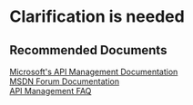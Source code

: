 <properties
    pageTitle="Clarification is needed"
    description="Clarification is needed"
    service="microsoft.apim"
    resource="apimanagement"
    authors="jtwalters25"
    displayOrder="11"
    selfHelpType="generic"
    supportTopicIds="32318293"
    resourceTags=""
    productPesIds="15551"
    cloudEnvironments="public"
	articleId="520b02c2-31a6-4ff5-9c3c-13f32dfd7333"
/>

# Clarification is needed

## **Recommended Documents**
[Microsoft's API Management Documentation](https://docs.microsoft.com/azure/api-management/)<br>
[MSDN Forum Documentation](https://social.msdn.microsoft.com/Forums/azure/home?forum=azureapimgmt)<br>
[API Management FAQ](https://docs.microsoft.com/azure/api-management/api-management-faq)